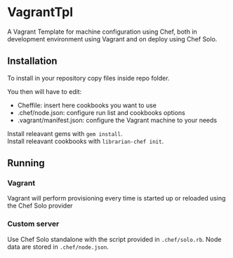 # VagrantTpl

A Vagrant Template for machine configuration using Chef, both in development 
environment using Vagrant and on deploy using Chef Solo.

## Installation

To install in your repository copy files inside repo folder.

You then will have to edit:

- Cheffile: insert here cookbooks you want to use
- .chef/node.json: configure run list and cookbooks options
- .vagrant/manifest.json: configure the Vagrant machine to your needs

Install releavant gems with `gem install`.  
Install releavant cookbooks with `librarian-chef init`.  


## Running

### Vagrant

Vagrant will perform provisioning every time is started up or reloaded using the
Chef Solo provider

### Custom server

Use Chef Solo standalone with the script provided in `.chef/solo.rb`. Node data
are stored in `.chef/node.json`.
